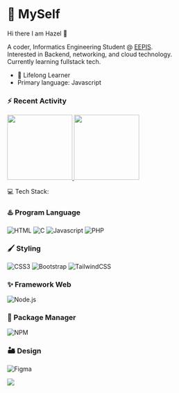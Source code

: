 # 💫 MySelf
Hi there I am Hazel 👋

A coder, Informatics Engineering Student @ [EEPIS](https://www.pens.ac.id/).<br> 
Interested in Backend, networking, and cloud technology.<br>
Currently learning fullstack tech.

- 🌱 Lifelong Learner
- Primary language: Javascript

### ⚡ Recent Activity

<p align="left">
  <a href="https://github.com/Hazel368">
    <img height="150em" src="https://github-readme-stats-eight-theta.vercel.app/api?username=Hazel368&show_icons=true&theme=dark&include_all_commits=true&count_private=true" />
    <img height="150em" src="https://github-readme-stats.vercel.app/api/top-langs/?username=Hazel368&theme=gruvbox&hide_border=false&include_all_commits=false&count_private=true&layout=compact"/>
  </a>
</p>


💻 Tech Stack:
### ♨️ Program Language
  ![HTML](https://img.shields.io/badge/html5-%23000000.svg?style=for-the-badge&logo=html5&logoColor=%23e95d2a) ![C](https://img.shields.io/badge/-%23000000.svg?style=for-the-badge&logo=c&logoColor=%236a9dd3)  ![Javascript](https://img.shields.io/badge/javascript-%23000000.svg?style=for-the-badge&logo=javascript&logoColor=%23fff000)
 ![PHP](https://img.shields.io/badge/php-%23000000.svg?style=for-the-badge&logo=php&logoColor=%237377ad)

### 🖌️ Styling
  ![CSS3](https://img.shields.io/badge/css3-%23000000.svg?style=for-the-badge&logo=css3&logoColor=%231572B6) ![Bootstrap](https://img.shields.io/badge/bootstrap-%23000000.svg?style=for-the-badge&logo=bootstrap&logoColor=563D7C) ![TailwindCSS](https://img.shields.io/badge/tailwindcss-%23000000.svg?style=for-the-badge&logo=tailwind-css&logoColor%2338B2AC)

### ✨ Framework Web
  ![Node.js](https://img.shields.io/badge/node.js-339933?style=for-the-badge&logo=nodedotjs&logoColor=white)


### 🎁 Package Manager
 ![NPM](https://img.shields.io/badge/npm-%23000000.svg?style=for-the-badge&logo=npm&logoColor=%23cd3e3d)
  
### 🏜️ Design
  ![Figma](https://img.shields.io/badge/figma-%23000000.svg?style=for-the-badge&logo=figma&logoColor=%23f25425)




[![](https://visitcount.itsvg.in/api?id=Hazel368&icon=0&color=0)](https://visitcount.itsvg.in)


